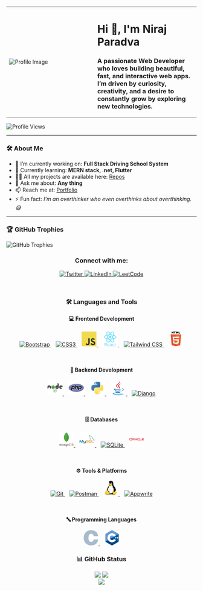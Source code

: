 <table>
  <tr>
    <td width="220">
      <img src="./piza-ninjas-pizzaninjas.gif" alt="Profile Image" width="20vw"/>
    </td>
    <td>
      <h1 align="left">Hi 👋, I'm Niraj Paradva</h1>
      <h3 align="left">
        A passionate Web Developer who loves building beautiful, fast, and interactive web apps. 
        I’m driven by curiosity, creativity, and a desire to constantly grow by exploring new technologies.
      </h3>
    </td>
  </tr>
</table>

<p align="left">
  <img src="https://komarev.com/ghpvc/?username=paradva-niraj&label=Profile%20views&color=0e75b6&style=flat" alt="Profile Views" />
</p>

---

### 🛠️ About Me

- 🔭 I’m currently working on: **Full Stack Driving School System**
- 🌱 Currently learning: **MERN stack, .net, Flutter**
- 👨‍💻 All my projects are available here: [Repos](https://github.com/Paradva-Niraj?tab=repositories)
- 💬 Ask me about: **Any thing**
- 📫 Reach me at: [Portfolio](https://niraj-paradva.vercel.app/)
- ⚡ Fun fact: *I’m an overthinker who even overthinks about overthinking. 😅*

---

### 🏆 GitHub Trophies

<p align="left">
<!--   upstream repo errro -->
  <img src="https://github-profile-trophy.vercel.app/?username=paradva-niraj&theme=juicyfresh&margin-w=15&margin-h=15" alt="GitHub Trophies" />
</p>


<h3 align="center">Connect with me:</h3>
<p align="center">
  <a href="https://twitter.com/nicxx_111" target="_blank">
    <img src="https://raw.githubusercontent.com/rahuldkjain/github-profile-readme-generator/master/src/images/icons/Social/twitter.svg" alt="Twitter" height="30" width="40" />
  </a>
  <a href="https://linkedin.com/in/niraj-paradva" target="_blank">
    <img src="https://raw.githubusercontent.com/rahuldkjain/github-profile-readme-generator/master/src/images/icons/Social/linked-in-alt.svg" alt="LinkedIn" height="30" width="40" />
  </a>
  <a href="https://leetcode.com/paradva-niraj" target="_blank">
    <img src="https://raw.githubusercontent.com/rahuldkjain/github-profile-readme-generator/master/src/images/icons/Social/leet-code.svg" alt="LeetCode" height="30" width="40" />
  </a>
</p>
<br />
<h3 align="center">🛠️ Languages and Tools</h3>

<!-- Frontend -->
<h4 align="center">💻 Frontend Development</h4>
<p align="center">
  <a href="https://getbootstrap.com" target="_blank" rel="noreferrer">
    <img src="https://getbootstrap.com/docs/5.3/assets/brand/bootstrap-logo-shadow@2x.png" alt="Bootstrap" width="40" height="40"/>
  </a>&nbsp;&nbsp;
  <a href="https://www.w3schools.com/css/" target="_blank" rel="noreferrer">
    <img src="https://upload.wikimedia.org/wikipedia/commons/thumb/a/ab/Official_CSS_Logo.svg/1200px-Official_CSS_Logo.svg.png" alt="CSS3" width="40" height="40"/>
  </a>&nbsp;&nbsp;
  <a href="https://developer.mozilla.org/en-US/docs/Web/JavaScript" target="_blank" rel="noreferrer">
    <img src="https://raw.githubusercontent.com/devicons/devicon/master/icons/javascript/javascript-original.svg" alt="JavaScript" width="40" height="40"/>
  </a>&nbsp;&nbsp;
  <a href="https://reactjs.org/" target="_blank" rel="noreferrer">
    <img src="https://raw.githubusercontent.com/devicons/devicon/master/icons/react/react-original-wordmark.svg" alt="React" width="40" height="40"/>
  </a>&nbsp;&nbsp;
  <a href="https://tailwindcss.com/" target="_blank" rel="noreferrer">
    <img src="https://www.vectorlogo.zone/logos/tailwindcss/tailwindcss-icon.svg" alt="Tailwind CSS" width="40" height="40"/>
  </a>&nbsp;&nbsp;
  <a href="https://www.w3.org/html/" target="_blank" rel="noreferrer">
    <img src="https://raw.githubusercontent.com/devicons/devicon/master/icons/html5/html5-original-wordmark.svg" alt="HTML5" width="40" height="40"/>
  </a>
</p>
<br/>

<!-- Backend -->
<h4 align="center">🧠 Backend Development</h4>
<p align="center">
  <a href="https://nodejs.org" target="_blank" rel="noreferrer">
    <img src="https://raw.githubusercontent.com/devicons/devicon/master/icons/nodejs/nodejs-original-wordmark.svg" alt="Node.js" width="40" height="40"/>
  </a>&nbsp;&nbsp;
  <a href="https://www.php.net" target="_blank" rel="noreferrer">
    <img src="https://raw.githubusercontent.com/devicons/devicon/master/icons/php/php-original.svg" alt="PHP" width="40" height="40"/>
  </a>&nbsp;&nbsp;
  <a href="https://www.python.org" target="_blank" rel="noreferrer">
    <img src="https://raw.githubusercontent.com/devicons/devicon/master/icons/python/python-original.svg" alt="Python" width="40" height="40"/>
  </a>&nbsp;&nbsp;
  <a href="https://www.java.com" target="_blank" rel="noreferrer">
    <img src="https://raw.githubusercontent.com/devicons/devicon/master/icons/java/java-original.svg" alt="Java" width="40" height="40"/>
  </a>&nbsp;&nbsp;
  <a href="https://www.djangoproject.com/" target="_blank" rel="noreferrer">
    <img src="https://cdn.worldvectorlogo.com/logos/django.svg" alt="Django" width="40" height="40"/>
  </a>
</p>
<br/>

<!-- Databases -->
<h4 align="center">🗄️ Databases</h4>
<p align="center">
  <a href="https://www.mongodb.com/" target="_blank" rel="noreferrer">
    <img src="https://raw.githubusercontent.com/devicons/devicon/master/icons/mongodb/mongodb-original-wordmark.svg" alt="MongoDB" width="40" height="40"/>
  </a>&nbsp;&nbsp;
  <a href="https://www.mysql.com/" target="_blank" rel="noreferrer">
    <img src="https://raw.githubusercontent.com/devicons/devicon/master/icons/mysql/mysql-original-wordmark.svg" alt="MySQL" width="40" height="40"/>
  </a>&nbsp;&nbsp;
  <a href="https://www.sqlite.org/" target="_blank" rel="noreferrer">
    <img src="https://www.vectorlogo.zone/logos/sqlite/sqlite-icon.svg" alt="SQLite" width="40" height="40"/>
  </a>&nbsp;&nbsp;
  <a href="https://www.oracle.com/" target="_blank" rel="noreferrer">
    <img src="https://raw.githubusercontent.com/devicons/devicon/master/icons/oracle/oracle-original.svg" alt="Oracle" width="40" height="40"/>
  </a>
</p>
<br/>

<!-- Tools and Platforms -->
<h4 align="center">⚙️ Tools & Platforms</h4>
<p align="center">
  <a href="https://git-scm.com/" target="_blank" rel="noreferrer">
    <img src="https://www.vectorlogo.zone/logos/git-scm/git-scm-icon.svg" alt="Git" width="40" height="40"/>
  </a>&nbsp;&nbsp;
  <a href="https://postman.com" target="_blank" rel="noreferrer">
    <img src="https://www.vectorlogo.zone/logos/getpostman/getpostman-icon.svg" alt="Postman" width="40" height="40"/>
  </a>&nbsp;&nbsp;
  <a href="https://www.linux.org/" target="_blank" rel="noreferrer">
    <img src="https://raw.githubusercontent.com/devicons/devicon/master/icons/linux/linux-original.svg" alt="Linux" width="40" height="40"/>
  </a>&nbsp;&nbsp;
  <a href="https://appwrite.io" target="_blank" rel="noreferrer">
    <img src="https://www.vectorlogo.zone/logos/appwriteio/appwriteio-icon.svg" alt="Appwrite" width="40" height="40"/>
  </a>
</p>
<br/>

<!-- Programming Languages -->
<h4 align="center">🔤 Programming Languages</h4>
<p align="center">
  <a href="https://www.cprogramming.com/" target="_blank" rel="noreferrer">
    <img src="https://raw.githubusercontent.com/devicons/devicon/master/icons/c/c-original.svg" alt="C" width="40" height="40"/>
  </a>&nbsp;&nbsp;
  <a href="https://www.w3schools.com/cpp/" target="_blank" rel="noreferrer">
    <img src="https://raw.githubusercontent.com/devicons/devicon/master/icons/cplusplus/cplusplus-original.svg" alt="C++" width="40" height="40"/>
  </a>
</p>



<h3 align="center">📊 GitHub Status</h3>

<p align="center">
  <img src="https://github-readme-stats.vercel.app/api?username=paradva-niraj&show_icons=true&theme=tokyonight" />
<img src="https://streak-stats.demolab.com/?user=paradva-niraj&theme=tokyonight&hide_border=false" />
<!-- respoce not getted by upstream repo --><br>
  <img src="https://github-readme-stats.vercel.app/api/top-langs/?username=paradva-niraj&layout=compact&theme=tokyonight" width="300"/>
</p>

